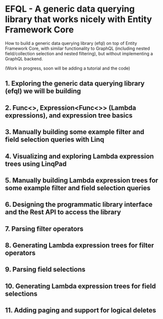 # EFQL - A generic data querying library that works nicely with Entity Framework Core
How to build a generic data querying library (efql) on top of Entity Framework Core, with similar functionality to GraphQL (including nested field/collection selection and nested filtering), but without implementing a GraphQL backend.

(Work in progress, soon will be adding a tutorial and the code)

## 1. Exploring the generic data querying library (efql) we will be building
## 2. Func<>, Expression<Func<>> (Lambda expressions), and expression tree basics
## 3. Manually building some example filter and field selection queries with Linq
## 4. Visualizing and exploring Lambda expression trees using LinqPad
## 5. Manually building Lambda expression trees for some example filter and field selection queries 
## 6. Designing the programmatic library interface and the Rest API to access the library
## 7. Parsing filter operators
## 8. Generating Lambda expression trees for filter operators
## 9. Parsing field selections
## 10. Generating Lambda expression trees for field selections
## 11. Adding paging and support for logical deletes
